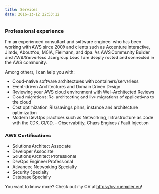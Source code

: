 ```yaml
---
title: Services
date: 2016-12-12 22:53:12
---
```


### Professional experience

I'm an experienced consultant and software engineer who has been working with AWS since 2009 and clients such as Accenture Interactive, Jimdo, AboutYou, MOIA, Fielmann, and dpa. As AWS Community Builder and AWS/Serverless Usergroup Lead I am deeply rooted and connected in the AWS community.

Among others, I can help you with:

* Cloud-native software architectures with containers/serverless
* Event-driven Architectures and Domain Driven Design
* Reviewing your AWS cloud environment with Well-Architected Reviews
* Cloud migrations: Re-architecting and live migrations of applications to the cloud
* Cost optimization: RIs/savings plans, instance and architecture optimization
* Modern DevOps practices such as Networking, Infrastructure as Code with the CDK, CI/CD, - Observability, Chaos Engines / Fault Injection

### AWS Certifications

* Solutions Architect Associate
* Developer Associate
* Solutions Architect Professional
* DevOps Engineer Professional
* Advanced Networking Specialty
* Security Specialty
* Database Specialty

You want to know more? Check out my CV at https://cv.ruempler.eu!